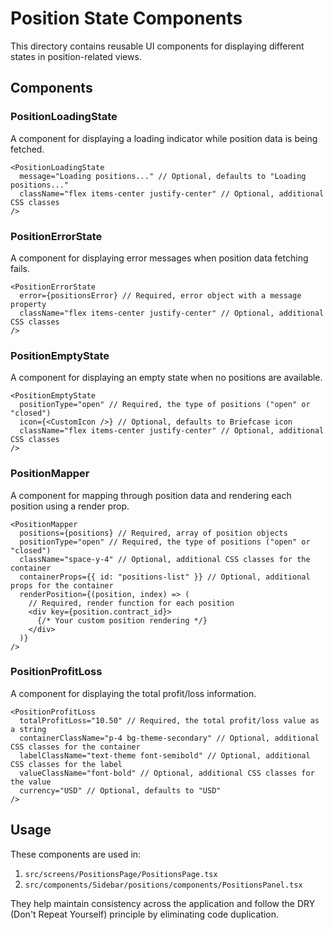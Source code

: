 # Position State Components

This directory contains reusable UI components for displaying different states in position-related views.

## Components

### PositionLoadingState

A component for displaying a loading indicator while position data is being fetched.

```tsx
<PositionLoadingState 
  message="Loading positions..." // Optional, defaults to "Loading positions..."
  className="flex items-center justify-center" // Optional, additional CSS classes
/>
```

### PositionErrorState

A component for displaying error messages when position data fetching fails.

```tsx
<PositionErrorState 
  error={positionsError} // Required, error object with a message property
  className="flex items-center justify-center" // Optional, additional CSS classes
/>
```

### PositionEmptyState

A component for displaying an empty state when no positions are available.

```tsx
<PositionEmptyState
  positionType="open" // Required, the type of positions ("open" or "closed")
  icon={<CustomIcon />} // Optional, defaults to Briefcase icon
  className="flex items-center justify-center" // Optional, additional CSS classes
/>
```

### PositionMapper

A component for mapping through position data and rendering each position using a render prop.

```tsx
<PositionMapper
  positions={positions} // Required, array of position objects
  positionType="open" // Required, the type of positions ("open" or "closed")
  className="space-y-4" // Optional, additional CSS classes for the container
  containerProps={{ id: "positions-list" }} // Optional, additional props for the container
  renderPosition={(position, index) => (
    // Required, render function for each position
    <div key={position.contract_id}>
      {/* Your custom position rendering */}
    </div>
  )}
/>
```

### PositionProfitLoss

A component for displaying the total profit/loss information.

```tsx
<PositionProfitLoss
  totalProfitLoss="10.50" // Required, the total profit/loss value as a string
  containerClassName="p-4 bg-theme-secondary" // Optional, additional CSS classes for the container
  labelClassName="text-theme font-semibold" // Optional, additional CSS classes for the label
  valueClassName="font-bold" // Optional, additional CSS classes for the value
  currency="USD" // Optional, defaults to "USD"
/>
```

## Usage

These components are used in:

1. `src/screens/PositionsPage/PositionsPage.tsx`
2. `src/components/Sidebar/positions/components/PositionsPanel.tsx`

They help maintain consistency across the application and follow the DRY (Don't Repeat Yourself) principle by eliminating code duplication.
